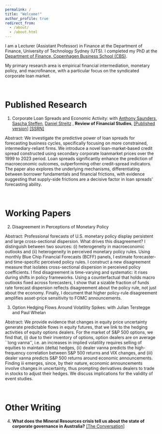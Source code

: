```yaml
---
permalink: /
title: "Welcome!"
author_profile: true
redirect_from: 
  - /about/
  - /about.html
---
```


I am a Lecturer (Assistant Professor) in Finance at the Department of Finance, University of Technology Sydney (UTS). I completed my PhD at the [Department of Finance, Copenhagen Business School (CBS)](https://www.cbs.dk/en/staff/aspfi).

My primary research area is empirical financial intermediation, monetary policy, and macrofinance, with a particular focus on the syndicated corporate loan market. 

<br>


Published Research
======

1. Corporate Loan Spreads and Economic Activity: with [Anthony Saunders](https://www.stern.nyu.edu/faculty/bio/anthony-saunders), [Sascha Steffen](https://www.sascha-steffen.de/), [Daniel Streitz](https://sites.google.com/site/streitzdaniel/) , **Review of Financial Studies**, [[Published version]](https://academic.oup.com/rfs/article/38/2/507/7918340?guestAccessKey=478e97d8-0d2f-481e-bb53-7669945bba3a&utm_source=authortollfreelink&utm_campaign=rfs&utm_medium=email) [[SSRN]](https://papers.ssrn.com/sol3/papers.cfm?abstract_id=3717358)  

  Abstract: We investigate the predictive power of loan spreads for forecasting business cycles, specifically focusing on more constrained, intermediary-reliant firms. We introduce a novel loan-market-based credit spread constructed using secondary corporate loanmarket prices over the 1999 to 2023 period. Loan spreads significantly enhance the prediction of macroeconomic outcomes, outperforming other credit-spread indicators. The paper also explores the underlying mechanisms, differentiating between borrower fundamentals and financial frictions, with evidence suggesting that supply-side frictions are a decisive factor in loan spreads’ forecasting ability.


<br>


Working Papers
======

2. Disagreement in Perceptions of Monetary Policy

  Abstract: Professional forecasts of U.S. monetary policy display persistent and large cross-sectional dispersion. What drives this disagreement? I distinguish between two sources: (i) heterogeneity in macroeconomic outlooks and (ii) heterogeneity in perceived monetary policy rules. Using monthly Blue Chip Financial Forecasts (BCFF) panels, I estimate forecaster- and time-specific perceived policy rules. I construct a new disagreement measure that isolates cross-sectional dispersion in perceived policy coefficients. I find disagreement is time-varying and systematic: it rises during shifts in policy frameworks. Using a counterfactual that holds macro outlooks fixed across forecasters, I show that a sizable fraction of funds rate forecast dispersion reflects disagreement about the policy rule, not just about the economy. Finally, I document that higher policy-rule disagreement amplifies asset-price sensitivity to FOMC announcements.

3. Option Hedging Flows Around Volatility Spikes: with Julian Terstegge and Paul Whelan 

  Abstract:   We provide evidence that changes in equity price uncertainty generate predictable flows in equity futures, that we link to the hedging activities of equity options dealers. For the market of S\&P 500 options, we find that, (i) due to their inventory of options, option dealers are on average ``long vanna'', i.e. an increases in implied volatility requires selling of equities to maintain (delta) hedges, (ii) dealer vanna predicts the high-frequency correlation between S\&P 500 returns and VIX changes, and (iii) dealer vanna predicts S\&P 500 returns around economic announcements. Finding iii emerges, since, by their nature, economic announcements involve changes in uncertainty, thus prompting derivatives dealers to trade in stocks to adjust their hedges. We discuss implications for the validity of event studies.


<br>


Other Writing
======

4. **What does the Mineral Resources crisis tell us about the state of corporate governance in Australia?** [[The Conversation]](https://theconversation.com/what-does-the-mineral-resources-crisis-tell-us-about-the-state-of-corporate-governance-in-australia-243038) 


